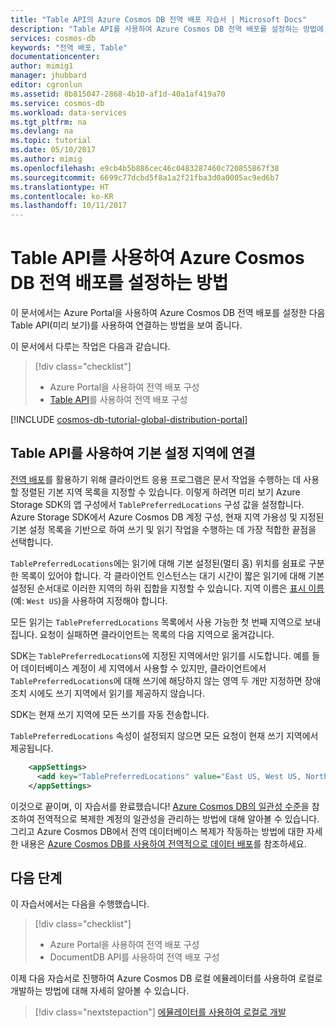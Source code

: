 ```yaml
---
title: "Table API의 Azure Cosmos DB 전역 배포 자습서 | Microsoft Docs"
description: "Table API를 사용하여 Azure Cosmos DB 전역 배포를 설정하는 방법에 대해 알아봅니다."
services: cosmos-db
keywords: "전역 배포, Table"
documentationcenter: 
author: mimig1
manager: jhubbard
editor: cgronlun
ms.assetid: 8b815047-2868-4b10-af1d-40a1af419a70
ms.service: cosmos-db
ms.workload: data-services
ms.tgt_pltfrm: na
ms.devlang: na
ms.topic: tutorial
ms.date: 05/10/2017
ms.author: mimig
ms.openlocfilehash: e9cb4b5b886cec46c0483287460c720855867f38
ms.sourcegitcommit: 6699c77dcbd5f8a1a2f21fba3d0a0005ac9ed6b7
ms.translationtype: HT
ms.contentlocale: ko-KR
ms.lasthandoff: 10/11/2017
---
```

# <a name="how-to-setup-azure-cosmos-db-global-distribution-using-the-table-api"></a>Table API를 사용하여 Azure Cosmos DB 전역 배포를 설정하는 방법

이 문서에서는 Azure Portal을 사용하여 Azure Cosmos DB 전역 배포를 설정한 다음 Table API(미리 보기)를 사용하여 연결하는 방법을 보여 줍니다.

이 문서에서 다루는 작업은 다음과 같습니다. 

> [!div class="checklist"]
> * Azure Portal을 사용하여 전역 배포 구성
> * [Table API](table-introduction.md)를 사용하여 전역 배포 구성

[!INCLUDE [cosmos-db-tutorial-global-distribution-portal](../../includes/cosmos-db-tutorial-global-distribution-portal.md)]


## <a name="connecting-to-a-preferred-region-using-the-table-api"></a>Table API를 사용하여 기본 설정 지역에 연결

[전역 배포](distribute-data-globally.md)를 활용하기 위해 클라이언트 응용 프로그램은 문서 작업을 수행하는 데 사용할 정렬된 기본 지역 목록을 지정할 수 있습니다. 이렇게 하려면 미리 보기 Azure Storage SDK의 앱 구성에서 `TablePreferredLocations` 구성 값을 설정합니다. Azure Storage SDK에서 Azure Cosmos DB 계정 구성, 현재 지역 가용성 및 지정된 기본 설정 목록을 기반으로 하여 쓰기 및 읽기 작업을 수행하는 데 가장 적합한 끝점을 선택합니다.

`TablePreferredLocations`에는 읽기에 대해 기본 설정된(멀티 홈) 위치를 쉼표로 구분한 목록이 있어야 합니다. 각 클라이언트 인스턴스는 대기 시간이 짧은 읽기에 대해 기본 설정된 순서대로 이러한 지역의 하위 집합을 지정할 수 있습니다. 지역 이름은 [표시 이름](https://msdn.microsoft.com/library/azure/gg441293.aspx)(예: `West US`)을 사용하여 지정해야 합니다.

모든 읽기는 `TablePreferredLocations` 목록에서 사용 가능한 첫 번째 지역으로 보내집니다. 요청이 실패하면 클라이언트는 목록의 다음 지역으로 옮겨갑니다.

SDK는 `TablePreferredLocations`에 지정된 지역에서만 읽기를 시도합니다. 예를 들어 데이터베이스 계정이 세 지역에서 사용할 수 있지만, 클라이언트에서 `TablePreferredLocations`에 대해 쓰기에 해당하지 않는 영역 두 개만 지정하면 장애 조치 시에도 쓰기 지역에서 읽기를 제공하지 않습니다.

SDK는 현재 쓰기 지역에 모든 쓰기를 자동 전송합니다.

`TablePreferredLocations` 속성이 설정되지 않으면 모든 요청이 현재 쓰기 지역에서 제공됩니다.

```xml
    <appSettings>
      <add key="TablePreferredLocations" value="East US, West US, North Europe"/>           
    </appSettings>
```

이것으로 끝이며, 이 자습서를 완료했습니다! [Azure Cosmos DB의 일관성 수준](consistency-levels.md)을 참조하여 전역적으로 복제한 계정의 일관성을 관리하는 방법에 대해 알아볼 수 있습니다. 그리고 Azure Cosmos DB에서 전역 데이터베이스 복제가 작동하는 방법에 대한 자세한 내용은 [Azure Cosmos DB를 사용하여 전역적으로 데이터 배포](distribute-data-globally.md)를 참조하세요.

## <a name="next-steps"></a>다음 단계

이 자습서에서는 다음을 수행했습니다.

> [!div class="checklist"]
> * Azure Portal을 사용하여 전역 배포 구성
> * DocumentDB API를 사용하여 전역 배포 구성

이제 다음 자습서로 진행하여 Azure Cosmos DB 로컬 에뮬레이터를 사용하여 로컬로 개발하는 방법에 대해 자세히 알아볼 수 있습니다.

> [!div class="nextstepaction"]
> [에뮬레이터를 사용하여 로컬로 개발](local-emulator.md)